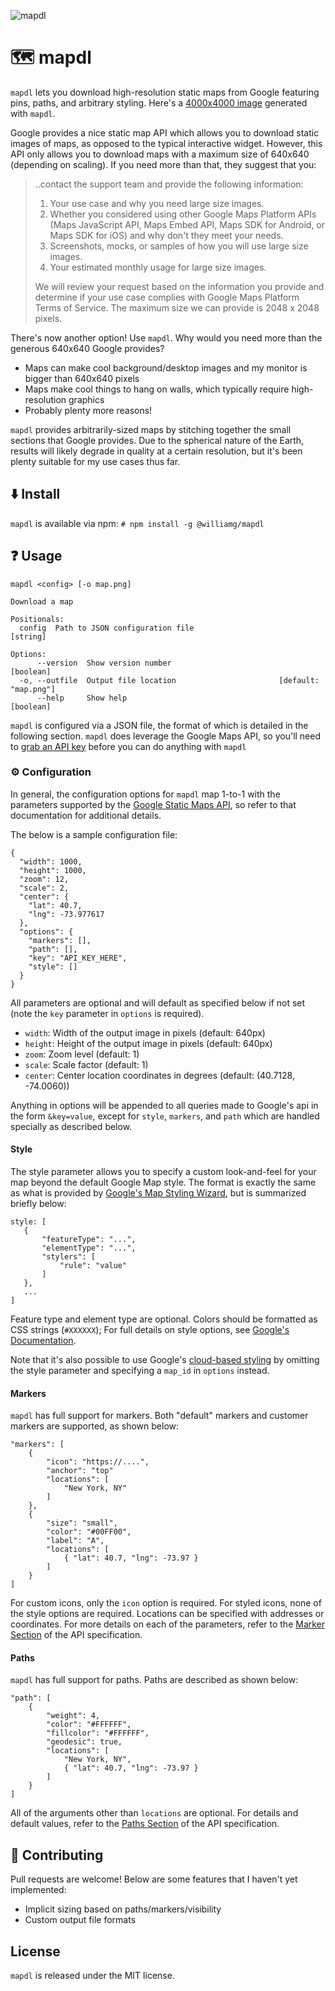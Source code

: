 ![mapdl](https://i.imgur.com/US08S5m.png)

# :world_map: mapdl
`mapdl` lets you download high-resolution static maps from Google featuring pins, paths, and arbitrary styling. Here's a [4000x4000 image](https://i.imgur.com/MJyNwha.png) generated with `mapdl`.

Google provides a nice static map API which allows you to download static images of maps, as opposed to the typical interactive widget. However, this API only allows you to download maps with a maximum size of 640x640 (depending on scaling). If you need more than that, they suggest that you:

> ..contact the support team and provide the following information:
>
>   1. Your use case and why you need large size images.
>   2. Whether you considered using other Google Maps Platform APIs (Maps JavaScript API, Maps Embed API, Maps SDK for Android, or Maps SDK for iOS) and why don't they meet your needs.
>   3. Screenshots, mocks, or samples of how you will use large size images.
>   4. Your estimated monthly usage for large size images.
>   
> We will review your request based on the information you provide and determine if your use case complies with Google Maps Platform Terms of Service.
> The maximum size we can provide is 2048 x 2048 pixels.

There's now another option! Use `mapdl`. Why would you need more than the generous 640x640 Google provides?

- Maps can make cool background/desktop images and my monitor is bigger than 640x640 pixels
- Maps make cool things to hang on walls, which typically require high-resolution graphics
- Probably plenty more reasons!

`mapdl` provides arbitrarily-sized maps by stitching together the small sections that Google provides. Due to the spherical nature of the Earth, results will likely degrade in quality at a certain resolution, but it's been plenty suitable for my use cases thus far.

## :arrow_down: Install

`mapdl` is available via npm: `# npm install -g @williamg/mapdl`

## :question: Usage
```
mapdl <config> [-o map.png]

Download a map

Positionals:
  config  Path to JSON configuration file                               [string]

Options:
      --version  Show version number                                   [boolean]
  -o, --outfile  Output file location                       [default: "map.png"]
      --help     Show help                                             [boolean]
```
`mapdl` is configured via a JSON file, the format of which is detailed in the following section. `mapdl` does leverage the Google Maps API, so you'll need to [grab an API key](https://developers.google.com/maps/) before you can do anything with `mapdl`

### :gear: Configuration
In general, the configuration options  for `mapdl` map 1-to-1 with the parameters supported by the [Google Static Maps API](https://developers.google.com/maps/documentation/maps-static/overview), so refer to that documentation for additional details.

The below is a sample configuration file:
```
{
  "width": 1000,
  "height": 1000,
  "zoom": 12,
  "scale": 2,
  "center": {
    "lat": 40.7,
    "lng": -73.977617
  },
  "options": {
    "markers": [],
    "path": [],
    "key": "API_KEY_HERE",
    "style": []
  }
}
```

All parameters are optional and will default as specified below if not set (note the `key` parameter in `options` is required).

- `width`: Width of the output image in pixels (default: 640px)
- `height`: Height of the output image in pixels  (default: 640px)
- `zoom`: Zoom level (default: 1)
- `scale`: Scale factor (default: 1)
- `center`: Center location coordinates in degrees (default: (40.7128, -74.0060))

Anything in options will be appended to all queries made to Google's api in the form `&key=value`, except for `style`, `markers`, and `path` which are handled specially as described below.

#### Style
The style parameter allows you to specify a custom look-and-feel for your map beyond the default Google Map style. The format is exactly the same as what is provided by [Google's Map Styling Wizard](https://mapstyle.withgoogle.com/), but is summarized briefly below:
```
style: [
   {
       "featureType": "...",
       "elementType": "...",
       "stylers": [
           "rule": "value"
       ]
   },
   ...
]
```
Feature type and element type are optional. Colors should be formatted as CSS strings (`#XXXXXX`); For full details on style options, see [Google's Documentation](https://developers.google.com/maps/documentation/maps-static/styling).

Note that it's also possible to use Google's [cloud-based styling](https://developers.google.com/maps/documentation/maps-static/cloud-based-map-styling) by omitting the style parameter and specifying a `map_id` in `options` instead.

#### Markers
`mapdl` has full support for markers. Both "default" markers and customer markers are supported, as shown below:
```
"markers": [
    {
        "icon": "https://....",
        "anchor": "top"
        "locations": [
            "New York, NY"
        ]
    },
    {
        "size": "small",
        "color": "#00FF00",
        "label": "A",
        "locations": [
            { "lat": 40.7, "lng": -73.97 }
        ]
    }
]
```
For custom icons, only the `icon` option is required. For styled icons, none of the style options are required. Locations can be specified with addresses or coordinates. For more details on each of the parameters, refer to the [Marker Section](https://developers.google.com/maps/documentation/maps-static/start#Markers) of the API specification.

#### Paths
`mapdl` has full support for paths. Paths are described as shown below:
```
"path": [
    {
        "weight": 4,
        "color": "#FFFFFF",
        "fillcolor": "#FFFFFF",
        "geodesic": true,
        "locations": [
            "New York, NY",
            { "lat": 40.7, "lng": -73.97 }
        ]
    }
]
```
All of the arguments other than `locations` are optional. For details and default values, refer to the [Paths Section](https://developers.google.com/maps/documentation/maps-static/start#Paths) of the API specification.

## :wave: Contributing
Pull requests are welcome! Below are some features that I haven't yet implemented:
- Implicit sizing based on paths/markers/visibility
- Custom output file formats

## License
`mapdl` is released under the MIT license.
